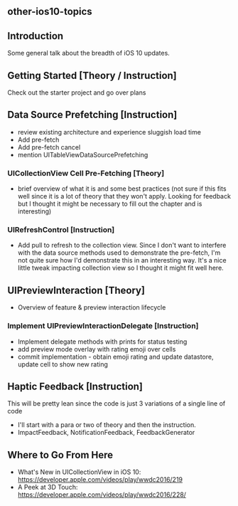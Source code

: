 ## other-ios10-topics

## Introduction

Some general talk about the breadth of iOS 10 updates.

## Getting Started [Theory / Instruction]

Check out the starter project and go over plans

## Data Source Prefetching [Instruction]

- review existing architecture and experience sluggish load time
- Add pre-fetch
- Add pre-fetch cancel
- mention UITableViewDataSourcePrefetching 

### UICollectionView Cell Pre-Fetching [Theory]
- brief overview of what it is and some best practices (not sure if this fits well since it is a lot of theory that they won't apply.  Looking for feedback but I thought it might be necessary to fill out the chapter and is interesting)

### UIRefreshControl [Instruction]
- Add pull to refresh to the collection view.  Since I don't want to interfere with the data source methods used to demonstrate the pre-fetch, I'm not quite sure how I'd demonstrate this in an interesting way.  It's a nice little tweak impacting collection view so I thought it might fit well here.

## UIPreviewInteraction [Theory]

- Overview of feature & preview interaction lifecycle

### Implement UIPreviewInteractionDelegate [Instruction]

- Implement delegate methods with prints for status testing
- add preview mode overlay with rating emoji over cells
- commit implementation - obtain emoji rating and update datastore, update cell to show new rating

## Haptic Feedback [Instruction]
This will be pretty lean since the code is just 3 variations of a single line of code

- I'll start with a para or two of theory and then the instruction.  
- ImpactFeedback, NotificationFeedback, FeedbackGenerator

## Where to Go From Here

- What's New in UICollectionView in iOS 10: https://developer.apple.com/videos/play/wwdc2016/219
- A Peek at 3D Touch: https://developer.apple.com/videos/play/wwdc2016/228/
